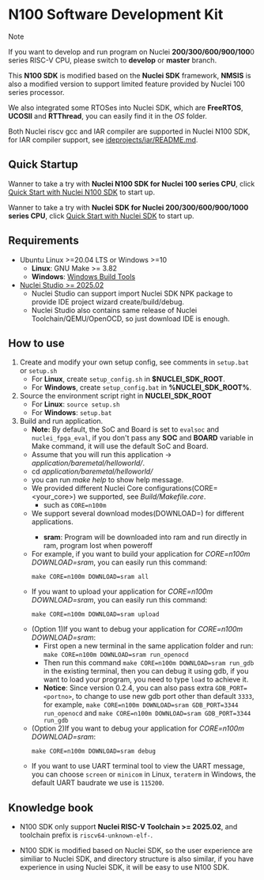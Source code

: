 # N100 Software Development Kit

> [!NOTE]
> If you want to develop and run program on Nuclei **200/300/600/900/100**0 series RISC-V CPU, please switch to **develop** or **master** branch.

This **N100 SDK** is modified based on the **Nuclei SDK** framework, **NMSIS** is also a modified version to support limited feature provided by Nuclei 100 series processor.

We also integrated some RTOSes into Nuclei SDK, which are **FreeRTOS**, **UCOSII** and **RTThread**, you can easily find it in the *OS* folder.

Both Nuclei riscv gcc and IAR compiler are supported in Nuclei N100 SDK, for IAR compiler support, see [ideprojects/iar/README.md](ideprojects/iar/README.md).

## Quick Startup

Wanner to take a try with **Nuclei N100 SDK for Nuclei 100 series CPU**, click [Quick Start with Nuclei N100 SDK](https://doc.nucleisys.com/nuclei_n100_sdk/quickstart.html) to start up.

Wanner to take a try with **Nuclei SDK for Nuclei 200/300/600/900/1000 series CPU**, click [Quick Start with Nuclei SDK](https://doc.nucleisys.com/nuclei_sdk/quickstart.html) to start up.

## Requirements

* Ubuntu Linux >=20.04 LTS or Windows >=10
  - **Linux**: GNU Make >= 3.82
  - **Windows**: [Windows Build Tools](https://nucleisys.com/download.php)
* [Nuclei Studio >= 2025.02](https://nucleisys.com/download.php)
  - Nuclei Studio can support import Nuclei SDK NPK package to provide IDE project wizard create/build/debug.
  - Nuclei Studio also contains same release of Nuclei Toolchain/QEMU/OpenOCD, so just download IDE is enough.

## How to use

1. Create and modify your own setup config, see comments in `setup.bat` or `setup.sh`
   * For **Linux**, create `setup_config.sh` in **$NUCLEI_SDK_ROOT**.
   * For **Windows**, create `setup_config.bat` in **%NUCLEI_SDK_ROOT%**.
2. Source the environment script right in **NUCLEI_SDK_ROOT**
   * For **Linux**: `source setup.sh`
   * For **Windows**: `setup.bat`
3. Build and run application.
   * **Note:** By default, the SoC and Board is set to ``evalsoc`` and ``nuclei_fpga_eval``,
     if you don't pass any **SOC** and **BOARD** variable in Make command,
     it will use the default SoC and Board.
   * Assume that you will run this application -> *application/baremetal/helloworld/*.
   * cd *application/baremetal/helloworld/*
   * you can run *make help* to show help message.
   * We provided different Nuclei Core configurations(CORE=<your_core>) we supported, see *Build/Makefile.core*.
     - such as `CORE=n100m`
   * We support several download modes(DOWNLOAD=<mode>) for different applications.
     - **sram**: Program will be downloaded into ram and run directly in ram, program lost when poweroff
   * For example, if you want to build your application for *CORE=n100m DOWNLOAD=sram*, you can easily run this command:
     ~~~shell
     make CORE=n100m DOWNLOAD=sram all
     ~~~
   * If you want to upload your application for *CORE=n100m DOWNLOAD=sram*, you can easily run this command:
     ~~~shell
     make CORE=n100m DOWNLOAD=sram upload
     ~~~
   * (Option 1)If you want to debug your application for *CORE=n100m DOWNLOAD=sram*:
     - First open a new terminal in the same application folder and run: `make CORE=n100m DOWNLOAD=sram run_openocd`
     - Then run this command `make CORE=n100m DOWNLOAD=sram run_gdb` in the existing terminal, then you can debug it using gdb,
       if you want to load your program, you need to type `load` to achieve it.
     - **Notice**: Since version 0.2.4, you can also pass extra `GDB_PORT=<portno>`, to change to use new gdb port other than default
       `3333`, for example, `make CORE=n100m DOWNLOAD=sram GDB_PORT=3344 run_openocd` and `make CORE=n100m DOWNLOAD=sram GDB_PORT=3344 run_gdb`
   * (Option 2)If you want to debug your application for *CORE=n100m DOWNLOAD=sram*:
     ~~~shell
     make CORE=n100m DOWNLOAD=sram debug
     ~~~
   * If you want to use UART terminal tool to view the UART message, you can choose `screen` or `minicom` in Linux, `teraterm` in Windows, the default UART baudrate we use is `115200`.

## Knowledge book

* N100 SDK only support **Nuclei RISC-V Toolchain >= 2025.02**, and toolchain prefix is `riscv64-unknown-elf-`.

* N100 SDK is modified based on Nuclei SDK, so the user experience are similiar to Nuclei SDK, and directory structure is also similar,
  if you have experience in using Nuclei SDK, it will be easy to use N100 SDK.

